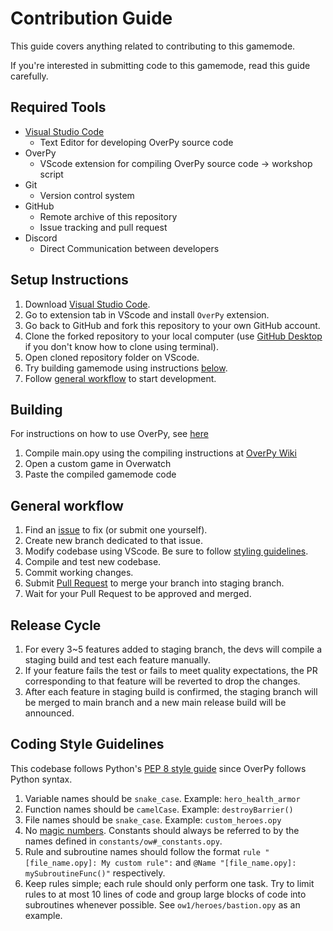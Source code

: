 # Contribution Guide

This guide covers anything related to contributing to this gamemode.  

If you're interested in submitting code to this gamemode, read this guide carefully.  


## Required Tools
- [Visual Studio Code](https://code.visualstudio.com/download)
    - Text Editor for developing OverPy source code
- OverPy
    - VScode extension for compiling OverPy source code -> workshop script
- Git
    - Version control system
- GitHub
    - Remote archive of this repository
    - Issue tracking and pull request
- Discord
    - Direct Communication between developers


## Setup Instructions
1. Download [Visual Studio Code](https://code.visualstudio.com/download).
2. Go to extension tab in VScode and install `OverPy` extension.
4. Go back to GitHub and fork this repository to your own GitHub account.
5. Clone the forked repository to your local computer (use [GitHub Desktop](https://desktop.github.com/) if you don't know how to clone using terminal).
6. Open cloned repository folder on VScode.
7. Try building gamemode using instructions [below](#building).
8. Follow [general workflow](#general-workflow) to start development.


## Building

For instructions on how to use OverPy, see [here](https://github.com/Zezombye/overpy/wiki)
  
1. Compile main.opy using the compiling instructions at [OverPy Wiki](https://github.com/Zezombye/overpy/wiki/General-usage#Compiling)
2. Open a custom game in Overwatch
3. Paste the compiled gamemode code


## General workflow

1. Find an [issue](https://github.com/MaxwellJung/ow1_emulator/issues) to fix (or submit one yourself).
2. Create new branch dedicated to that issue.
3. Modify codebase using VScode. Be sure to follow [styling guidelines](#coding-style-guidelines).
4. Compile and test new codebase.
6. Commit working changes.
7. Submit [Pull Request](https://github.com/MaxwellJung/ow1_emulator/pulls) to merge your branch into staging branch.
8. Wait for your Pull Request to be approved and merged.


## Release Cycle

1. For every 3~5 features added to staging branch, the devs will compile a staging build and test each feature manually.
2. If your feature fails the test or fails to meet quality expectations, the PR corresponding to that feature will be reverted to drop the changes.
3. After each feature in staging build is confirmed, the staging branch will be merged to main branch and a new main release build will be announced.


## Coding Style Guidelines

This codebase follows Python's [PEP 8 style guide](https://peps.python.org/pep-0008/) since OverPy follows Python syntax.

1. Variable names should be `snake_case`. Example: `hero_health_armor`
2. Function names should be `camelCase`. Example: `destroyBarrier()`
3. File names should be `snake_case`. Example: `custom_heroes.opy`
4. No [magic numbers](https://stackoverflow.com/q/47882). Constants should always be referred to by the names defined in `constants/ow#_constants.opy`.
5. Rule and subroutine names should follow the format `rule "[file_name.opy]: My custom rule":` and `@Name "[file_name.opy]: mySubroutineFunc()"` respectively.
6. Keep rules simple; each rule should only perform one task. Try to limit rules to at most 10 lines of code and group large blocks of code into subroutines whenever possible. See `ow1/heroes/bastion.opy` as an example.
